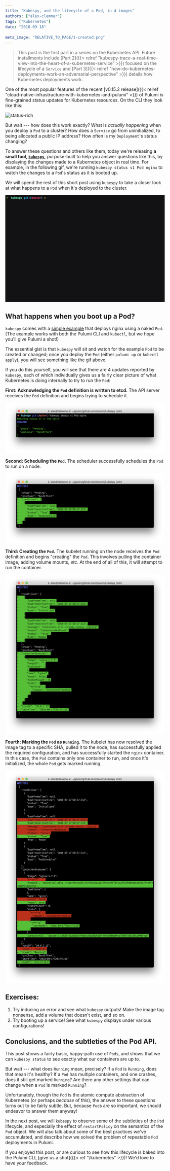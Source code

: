 ```yaml
---
title: "Kubespy, and the lifecycle of a Pod, in 4 images"
authors: ["alex-clemmer"]
tags: ["Kubernetes"]
date: "2018-09-18"

meta_image: "RELATIVE_TO_PAGE/1-created.png"
---
```


<p><!-- spacer --></p>

> This post is the first part in a series on the Kubernetes API. Future installments include
> [Part 2]({{< relref "kubespy-trace-a-real-time-view-into-the-heart-of-a-kubernetes-service" >}})
> focused on the lifecycle of a `Service` and 
> [Part 3]({{< relref "how-do-kubernetes-deployments-work-an-adversarial-perspective" >}})
> details how Kubernetes deployments work.

One of the most popular features of the recent
[v0.15.2 release]({{< relref "cloud-native-infrastructure-with-kubernetes-and-pulumi" >}})
of Pulumi is fine-grained status updates for Kubernetes resources. On
the CLI they look like this:

![status-rich](./status-rich.gif)

But wait --- how does this work exactly? What is *actually happening*
when you deploy a `Pod` to a cluster? How does a `Service` go from
uninitialized, to being allocated a public IP address? How often is my
`Deployment`'s status changing?

To answer these questions and others like them, today we're releasing
**a small tool, [`kubespy`](https://github.com/pulumi/kubespy),**
purpose-built to help you answer questions like this, by displaying the
changes made to a Kubernetes object in real time. For example, in the
following gif, we're running `kubespy status v1 Pod nginx` to watch the
changes to a `Pod`'s status as it is booted up.
<!--more-->

We will spend the rest of this short post using `kubespy` to take a
closer look at what happens to a `Pod` when it's deployed to the
cluster.

![status](./status.gif)

## What happens when you boot up a Pod?

`kubespy` comes with a [simple example](https://github.com/pulumi/kubespy/tree/master/examples/trivial-pulumi-example)
that deploys nginx using a naked `Pod`. (The example works with both the
Pulumi CLI and `kubectl`, but we hope you'll give Pulumi a shot!)

The essential gist is that `kubespy` will sit and watch for the example
`Pod` to be created or changed; once you deploy the `Pod` (either
`pulumi up` or `kubectl apply`), you will see something like the gif
above.

If you do this yourself, you will see that there are 4 updates reported
by `kubespy`, each of which individually gives us a fairly clear picture
of what Kubernetes is doing internally to try to run the `Pod`:

**First: Acknowledging the `Pod` definition is written to etcd.**
The API server receives the `Pod` definition and begins trying to schedule it.

![1-created](./1-created.png)

**Second: Scheduling the `Pod`.**
The scheduler successfully schedules the `Pod` to run on a node.

![2-scheduled](./2-scheduled.png)

**Third: Creating the `Pod`.**
The kubelet running on the node receives the `Pod` definition and begins "creating"
the `Pod`. This involves pulling the
container image, adding volume mounts, *etc*. At the end of all of this,
it will attempt to run the container.

![3-creating](./3-creating.png)

**Fourth: Marking the `Pod` as `Running`.**
The kubelet has now resolved the image
tag to a specific SHA, pulled it to the node, has successfully applied
the required configuration, and has successfully started the `nginx`
container. In this case, the `Pod` contains only one container to run,
and once it's initialized, the whole `Pod` gets marked running.

![4-running](./4-running.png)

## Exercises:

1. Try inducing an error and see what `kubespy` outputs! Make the image
   tag nonsense, add a volume that doesn't exist, and so on.
2. Try booting up a service! See what `kubespy` displays under various
   configurations!  

## Conclusions, and the subtleties of the Pod API.

This post shows a fairly basic, happy-path use of `Pods`, and shows that
we can `kubespy status` to see exactly what our containers are up to.

But wait --- what does `Running` mean, precisely? If a `Pod` is
`Running`, does that mean it's healthy? If a `Pod` has multiple
containers, and one crashes, does it still get marked `Running`? Are
there any other settings that can change when a `Pod` is marked
`Running`?

Unfortunately, though the `Pod` is the atomic compute abstraction of
Kubernetes (or perhaps *because* of this), the answer to these questions
turns out to be fairly subtle. But, because `Pod`s are so important, we
should endeavor to answer them anyway!

In the next post, we will `kubespy` to observe some of the subtleties of
the `Pod` lifecycle, and especially the effect of `restartPolicy` on the
semantics of the `Pod` object. We will also talk about some of the best
practices we've accumulated, and describe how we solved the problem of
repeatable `Pod` deployments in Pulumi.

If you enjoyed this post, or are curious to see how this lifecycle is
baked into the Pulumi CLI, [give us a shot]({{< ref "/kubernetes" >}})!
We'd love to have your feedback.
